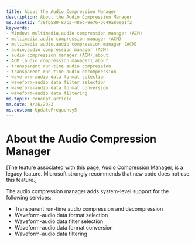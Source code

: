 ```yaml
---
title: About the Audio Compression Manager
description: About the Audio Compression Manager
ms.assetid: f78fb580-87b3-48ec-9e76-3649a80ee1f2
keywords:
- Windows multimedia,audio compression manager (ACM)
- multimedia,audio compression manager (ACM)
- multimedia audio,audio compression manager (ACM)
- audio,audio compression manager (ACM)
- audio compression manager (ACM),about
- ACM (audio compression manager),about
- transparent run-time audio compression
- transparent run-time audio decompression
- waveform-audio data format selection
- waveform-audio data filter selection
- waveform-audio data format conversion
- waveform-audio data filtering
ms.topic: concept-article
ms.date: 4/26/2023
ms.custom: UpdateFrequency5
---
```


# About the Audio Compression Manager

\[The feature associated with this page, [﻿Audio Compression Manager](/windows/win32/multimedia/audio-compression-manager), is a legacy feature. Microsoft strongly recommends that new code does not use this feature.\]

The audio compression manager adds system-level support for the following services:

-   Transparent run-time audio compression and decompression
-   Waveform-audio data format selection
-   Waveform-audio data filter selection
-   Waveform-audio data format conversion
-   Waveform-audio data filtering

 

 





